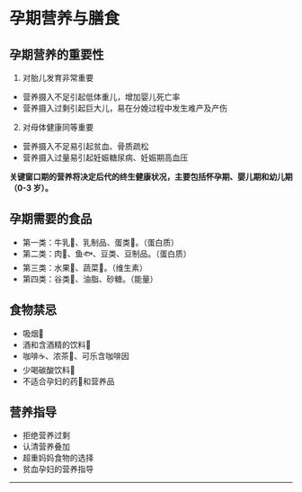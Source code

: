 # 孕期营养与膳食


## 孕期营养的重要性

1. 对胎儿发育非常重要

- 营养摄入不足引起低体重儿，增加婴儿死亡率
- 营养摄入过剩引起巨大儿，易在分娩过程中发生难产及产伤

2. 对母体健康同等重要

- 营养摄入不足易引起贫血、骨质疏松
- 营养摄入过量易引起妊娠糖尿病、妊娠期高血压

**关键窗口期的营养将决定后代的终生健康状况，主要包括怀孕期、婴儿期和幼儿期（0-3 岁）。**

## 孕期需要的食品

- 第一类：牛乳🥛、乳制品、蛋类🥚。（蛋白质）
- 第二类：肉🐷、鱼🐟、豆类、豆制品。（蛋白质）
- 第三类：水果🍎、蔬菜🥬。（维生素）
- 第四类：谷类🌾、油脂、砂糖。（能量）

## 食物禁忌

- 吸烟🚬
- 酒和含酒精的饮料🍶
- 咖啡☕️、浓茶🍵、可乐含咖啡因
- 少喝碳酸饮料🥤
- 不适合孕妇的药💊和营养品

## 营养指导

- 拒绝营养过剩
- 认清营养叠加
- 超重妈妈食物的选择
- 贫血孕妇的营养指导

----


